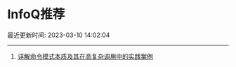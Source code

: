 # InfoQ推荐

最近更新时间: 2023-03-10 14:02:04

--- 
1. [详解命令模式本质及其在高复杂调用中的实践案例](https://www.infoq.cn/article/8c74cb9796ad9fbe8c6493a10) 
